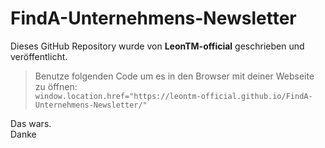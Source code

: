 # FindA-Unternehmens-Newsletter

Dieses GitHub Repository wurde von **LeonTM-official** geschrieben und veröffentlicht.

>Benutze folgenden Code um es in den Browser mit deiner Webseite zu öffnen:  
``window.location.href="https://leontm-official.github.io/FindA-Unternehmens-Newsletter/"``

Das wars.  
Danke